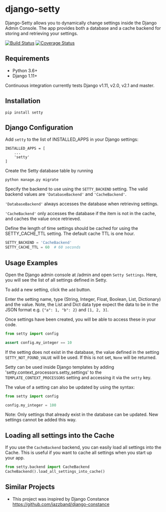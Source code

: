 django-setty
==============

Django-Setty allows you to dynamically change settings inside the Django Admin Console.
The app provides both a database and a cache backend for storing and retrieving your settings.

[![Build Status](https://travis-ci.org/mikeengland/django-setty.svg?branch=master)](https://travis-ci.org/mikeengland/django-setty)
[![Coverage Status](https://coveralls.io/repos/github/mikeengland/django-setty/badge.svg?branch=master)](https://coveralls.io/github/mikeengland/django-setty?branch=master)

Requirements
------------
* Python 3.6+
* Django 1.11+

Continuous integration currently tests Django v1.11, v2.0, v2.1 and master.

Installation
------------
```
pip install setty
```

Django Configuration
--------------------
Add `setty` to the list of INSTALLED_APPS in your Django settings:

```
INSTALLED_APPS = [
    ...
    'setty'
]
```

Create the Setty database table by running

```
python manage.py migrate
```

Specify the backend to use using the `SETTY_BACKEND` setting. 
The valid backend values are `'DatabaseBackend'` and `'CacheBackend'`.

`'DatabaseBackend'` always accesses the database when retrieving settings.

`'CacheBackend'` only accesses the database if the item is not in the cache, and caches the value once retrieved.

Define the length of time settings should be cached for using the SETTY_CACHE_TTL setting. The default cache TTL is
one hour.

```python
SETTY_BACKEND = 'CacheBackend'
SETTY_CACHE_TTL = 60  # 60 seconds
```

Usage Examples
--------------
Open the Django admin console at <url>/admin and open `Setty Settings`.
Here, you will see the list of all settings defined in Setty.

To add a new setting, click the `add` button. 

Enter the setting name, type (String, Integer, Float, Boolean, List, Dictionary)
and the value. Note, the List and Dict data type expect the data to be in the JSON format e.g.
`{"a": 1, "b": 2}` and `[1, 2, 3]`.

Once settings have been created, you will be able to access these in your code.
```python
from setty import config

assert config.my_integer == 10

```
If the setting does not exist in the database, the value defined in the setting `SETTY_NOT_FOUND_VALUE` will be used.
If this is not set, `None` will be returned.

Setty can be used inside Django templates by adding 'setty.context_processors.setty_settings' to the
`TEMPLATE_CONTEXT_PROCESSORS` setting and accessing it via the `setty` key.

The value of a setting can also be updated by using the syntax:
```python
from setty import config

config.my_integer = 100

```
Note: Only settings that already exist in the database can be updated. New settings cannot be added this way.

Loading all settings into the Cache
------------------------------------
If you use the `CacheBackend` backend, you can easily load all settings into the Cache. This is useful if you want to
cache all settings when you start up your app.

```python
from setty.backend import CacheBackend
CacheBackend().load_all_settings_into_cache()
```

Similar Projects
-----------------
* This project was inspired by Django Constance
https://github.com/jazzband/django-constance